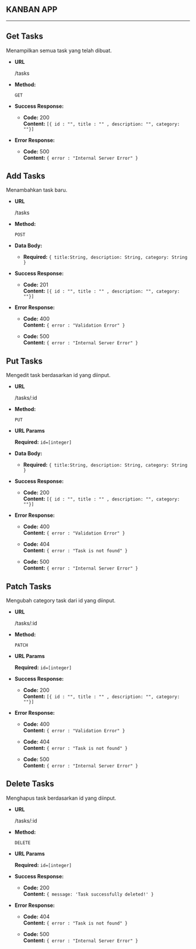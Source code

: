 ## **KANBAN APP**
----

**Get Tasks**
----
  Menampilkan semua task yang telah dibuat.

* **URL**

  /tasks

* **Method:**

  `GET`
  
* **Success Response:**

  * **Code:** 200 </br>
    **Content:** `[{ id : "", title : "" , description: "", category: ""}]`
 
* **Error Response:**

  * **Code:** 500 </br>
    **Content:** `{ error : "Internal Server Error" }`
    

**Add Tasks**
----
  Menambahkan task baru.

* **URL**

  /tasks

* **Method:**

  `POST`
  
 * **Data Body:**
 
	* **Required:** `{ title:String, description: String, category: String }`

* **Success Response:**

  * **Code:** 201 </br>
    **Content:** `[{ id : "", title : "" , description: "", category: ""}]`
 
* **Error Response:**

  * **Code:** 400 </br>
    **Content:** `{ error : "Validation Error" }`
   
   * **Code:** 500 </br>
    **Content:** `{ error : "Internal Server Error" }`


**Put Tasks**
----
  Mengedit task berdasarkan id yang diinput.

* **URL**

  /tasks/:id

* **Method:**

  `PUT`
  
*  **URL Params**

   **Required:**
   `id=[integer]`
   
 * **Data Body:**

	* **Required:** `{ title:String, description: String, category: String }`

* **Success Response:**

  * **Code:** 200 </br>
    **Content:** `[{ id : "", title : "" , description: "", category: ""}]`
 
* **Error Response:**

  * **Code:** 400 </br>
    **Content:** `{ error : "Validation Error" }`
    
   * **Code:** 404 </br>
    **Content:** `{ error : "Task is not found" }`
    
   * **Code:** 500 </br>
    **Content:** `{ error : "Internal Server Error" }`


**Patch Tasks**
----
  Mengubah category task dari id yang diinput.

* **URL**

  /tasks/:id

* **Method:**

  `PATCH`
  
*  **URL Params**

   **Required:**
   `id=[integer]`

* **Success Response:**

  * **Code:** 200 </br>
    **Content:** `[{ id : "", title : "" , description: "", category: ""}]`
 
* **Error Response:**

  * **Code:** 400 </br>
    **Content:** `{ error : "Validation Error" }`
    
   * **Code:** 404 </br>
    **Content:** `{ error : "Task is not found" }`
    
   * **Code:** 500 </br>
    **Content:** `{ error : "Internal Server Error" }`


**Delete Tasks**
----
  Menghapus task berdasarkan id yang diinput.

* **URL**

  /tasks/:id

* **Method:**

  `DELETE`
  
*  **URL Params**

   **Required:**
   `id=[integer]`
  
* **Success Response:**

  * **Code:** 200 </br>
    **Content:** `{ message: 'Task successfully deleted!' }`
 
* **Error Response:**

   * **Code:** 404 </br>
    **Content:** `{ error : "Task is not found" }`
    
   * **Code:** 500 </br>
    **Content:** `{ error : "Internal Server Error" }`